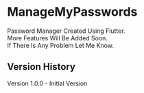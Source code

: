 # ManageMyPasswords

Password Manager Created Using Flutter.<br />
More Features Will Be Added Soon.<br />
If There Is Any Problem Let Me Know.<br />

## Version History
Version 1.0.0 - Initial Version
